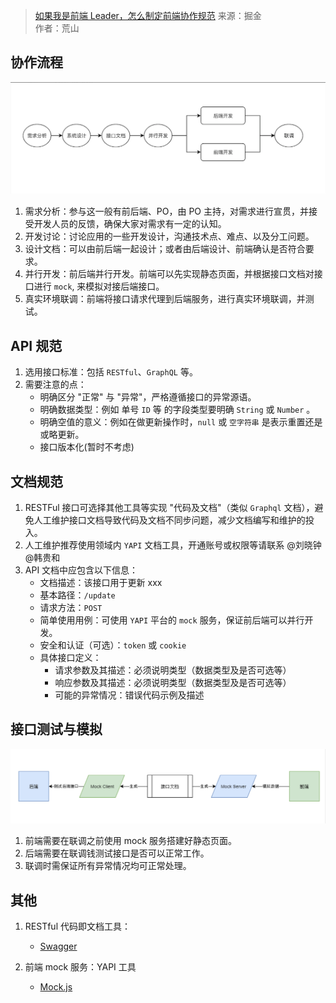 > [如果我是前端 Leader，怎么制定前端协作规范](https://juejin.im/post/5d3a7134f265da1b5d57f1ed)
> 来源：掘金  
> 作者：荒山

## 协作流程

![截屏2020-02-17下午1.57.09](./images/img6.png)

1. 需求分析：参与这一般有前后端、PO，由 PO 主持，对需求进行宣贯，并接受开发人员的反馈，确保大家对需求有一定的认知。
2. 开发讨论：讨论应用的一些开发设计，沟通技术点、难点、以及分工问题。
3. 设计文档：可以由前后端一起设计；或者由后端设计、前端确认是否符合要求。
4. 并行开发：前后端并行开发。前端可以先实现静态页面，并根据接口文档对接口进行 `mock`, 来模拟对接后端接口。
5. 真实环境联调：前端将接口请求代理到后端服务，进行真实环境联调，并测试。

## API 规范

1. 选用接口标准：包括 `RESTful`、`GraphQL` 等。
2. 需要注意的点：
   - 明确区分 "正常" 与 "异常"，严格遵循接口的异常源语。
   - 明确数据类型：例如 单号 `ID` 等 的字段类型要明确 `String` 或 `Number` 。
   - 明确空值的意义：例如在做更新操作时，`null` 或 `空字符串` 是表示重置还是或略更新。
   - 接口版本化(暂时不考虑)

## 文档规范

1. RESTFul 接口可选择其他工具等实现 "代码及文档"（类似 `Graphql` 文档），避免人工维护接口文档导致代码及文档不同步问题，减少文档编写和维护的投入。
2. 人工维护推荐使用领域内 `YAPI` 文档工具，开通账号或权限等请联系 @刘晓钟 @韩贵和
3. API 文档中应包含以下信息：
   - 文档描述：该接口用于更新 xxx
   - 基本路径：`/update`
   - 请求方法：`POST`
   - 简单使用用例：可使用 `YAPI` 平台的 `mock` 服务，保证前后端可以并行开发。
   - 安全和认证（可选）：`token` 或 `cookie`
   - 具体接口定义：
     - 请求参数及其描述：必须说明类型（数据类型及是否可选等）
     - 响应参数及其描述：必须说明类型（数据类型及是否可选等）
     - 可能的异常情况：错误代码示例及描述

## 接口测试与模拟

![截屏2020-02-17下午2.31.28](./images/img7.png)

1. 前端需要在联调之前使用 mock 服务搭建好静态页面。
2. 后端需要在联调钱测试接口是否可以正常工作。
3. 联调时需保证所有异常情况均可正常处理。

## 其他

1. RESTful 代码即文档工具：

   - [Swagger](https://swagger.io/)

2. 前端 mock 服务：YAPI 工具

   - [Mock.js](https://github.com/nuysoft/Mock)
